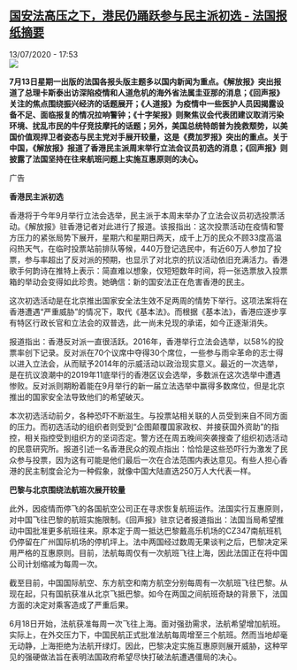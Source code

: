 <!--1594659400000-->
[国安法高压之下，港民仍踊跃参与民主派初选 - 法国报纸摘要](http://www.rfi.fr//cn/%E4%B8%AD%E5%9B%BD/20200713-%E5%9B%BD%E5%AE%89%E6%B3%95%E9%AB%98%E5%8E%8B%E4%B9%8B%E4%B8%8B%EF%BC%8C%E6%B8%AF%E6%B0%91%E4%BB%8D%E8%B8%8A%E8%B7%83%E5%8F%82%E4%B8%8E%E6%B0%91%E4%B8%BB%E6%B4%BE%E5%88%9D%E9%80%89)
------

<div>13/07/2020 - 17:53</div><img src="https://s.rfi.fr/media/display/de712a84-105a-11ea-a2a3-005056bff430/w:310/p:16x9/03-revue-de-presse_0.png"><p><strong>7月13日星期一出版的法国各报头版主题多以国内新闻为重点。《解放报》突出报道了总理卡斯泰出访深陷疫情和人道危机的海外省法属圭亚那的消息；《回声报》关注的焦点围绕振兴经济的话题展开；《人道报》为疫情中一些医护人员因揭露设备不足、面临报复的情况拉响警钟；《十字架报》则聚焦议会代表团建议取消污染环境、扰乱市民的牛仔竞技摩托的话题；另外，美国总统特朗普为挽救颓势，以美国价值观捍卫者姿态与民主党对手展开较量，这是《费加罗报》突出的重点。关于中国，《解放报》报道了香港民主派周末举行立法会议员初选的消息；《回声报》则披露了法国坚持在往来航班问题上实施互惠原则的决心。</strong></p><div class="t-content__body u-clearfix"><div class="m-interstitial"><div class="m-interstitial__ad"><divclass="m-block-ad "data-tms-ad-type="box"data-tms-ad-status="idle"data-tms-ad-pos="1"><div class="m-block-ad__label">广告</div><div class="m-block-ad__content"></div></div></div></div><p><strong>香港民主派初选</strong></p><p>香港将于今年9月举行立法会选举，民主派于本周末举办了立法会议员初选投票活动。《解放报》驻香港记者对此进行了报道。该报指出：这次投票活动在疫情和警方压力的紧张局势下展开，星期六和星期日两天，成千上万的民众不顾33度高温闷热天气，在临时投票站前排队等候，440万登记选民中，有近60万人参加了投票，参与率超出了反对派的预期，也显示了对北京的抗议活动依旧充满活力。香港歌手何韵诗在推特上表示：简直难以想象，仅短短数年时间，将一张选票放入投票箱的举动会变得如此珍贵。她确信：新的国安法正在危害香港的民主。</p><p>这次初选活动是在北京推出国家安全法生效不足两周的情势下举行。这项法案将在香港遭遇“严重威胁”的情况下，取代《基本法》。而根据《基本法》，香港应逐步享有特区行政长官和立法会的双普选，此一尚未兑现的承诺，如今正逐渐消失。</p><p>报道指出：香港反对派一直很活跃。2016年，香港举行立法会选举，以58%的投票率创下记录。反对派在70个议席中夺得30个席位，一些参与雨伞革命的志士得以进入立法会，从而赋予2014年的示威活动以政治现实意义。最近的一次选举，是在抗议浪潮中的2019年11底举行的香港区议会选举，多数派在这次选举中遭遇惨败。反对派则期盼着能在9月举行的新一届立法选举中赢得多数席位，但是北京推出的国家安全法导致他们的希望破灭。</p><p>本次初选活动前夕，各种恐吓不断滋生。与投票站相关联的人员受到来自不同方面的压力。而初选活动的组织者则受到“企图颠覆国家政权、并接获国外资助”的指控，相关指控受到组织方的坚词否定。警方还在周五晚间突袭搜查了组织初选活动的民意研究所。报道引述一名香港民众的观点指出：恰恰是这些恐吓行为激发了民众参与投票，因为这有可能是他们最后一次在合法范围内表达意见。有些人担心香港的民主制度会沦为一种假象，就像中国大陆直选250万人大代表一样。</p><p><strong>巴黎与北京围绕法航班次展开较量</strong></p><p>此外，因疫情而停飞的各国航空公司正在寻求恢复航班运作。法国实行互惠原则，对中国飞往巴黎的航班实施限制。《回声报》驻京记者报道指出：法国当局希望推动中国批准更多航班往来。原本定于周一抵达巴黎戴高乐机场的CZ347南航班机仍停留在广州国际机场的停机坪上。法中两国经过数周无果谈判之后，巴黎决定采用严格的互惠原则。目前，法航每周仅有一次航班飞往上海，因此法国正在将中国公司计划缩减为每周一次。</p><p>截至目前，中国国际航空、东方航空和南方航空分别每周有一次航班飞往巴黎。从现在起，只有国航获准从北京飞抵巴黎。如今在两国之间航班奇缺的背景下，法国方面的决定对乘客造成了严重后果。</p><p>6月18日开始，法航获准每周一次飞往上海。面对强劲需求，法航希望增加航班。实际上，在外交压力下，中国民航正式批准法航每周增至三个航班。然而当地却毫无动静，上海拒绝为法航开绿灯。因此，巴黎决定实施互惠原则展开威胁，这种罕见的强硬做法旨在表明法国政府希望尽快打破法航遭遇僵局的决心。</p><p> </p><div class="o-self-promo o-self-promo--nl o-self-promo--hidden" data-selfpromo-newsletter></div><div class="o-self-promo o-self-promo--app o-self-promo--hidden" data-selfpromo-app></div></div>
